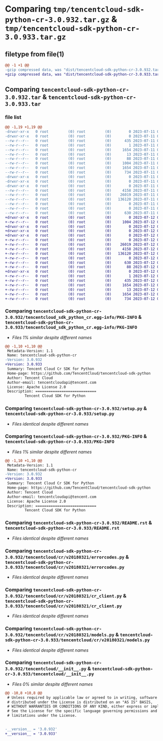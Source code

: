 # Comparing `tmp/tencentcloud-sdk-python-cr-3.0.932.tar.gz` & `tmp/tencentcloud-sdk-python-cr-3.0.933.tar.gz`

## filetype from file(1)

```diff
@@ -1 +1 @@
-gzip compressed data, was "dist/tencentcloud-sdk-python-cr-3.0.932.tar", last modified: Tue Jul 11 00:40:26 2023, max compression
+gzip compressed data, was "dist/tencentcloud-sdk-python-cr-3.0.933.tar", last modified: Wed Jul 12 00:24:01 2023, max compression
```

## Comparing `tencentcloud-sdk-python-cr-3.0.932.tar` & `tencentcloud-sdk-python-cr-3.0.933.tar`

### file list

```diff
@@ -1,19 +1,19 @@
-drwxr-xr-x   0 root         (0) root         (0)        0 2023-07-11 00:40:26.000000 tencentcloud-sdk-python-cr-3.0.932/
-drwxr-xr-x   0 root         (0) root         (0)        0 2023-07-11 00:40:26.000000 tencentcloud-sdk-python-cr-3.0.932/tencentcloud_sdk_python_cr.egg-info/
--rw-r--r--   0 root         (0) root         (0)      435 2023-07-11 00:40:26.000000 tencentcloud-sdk-python-cr-3.0.932/tencentcloud_sdk_python_cr.egg-info/SOURCES.txt
--rw-r--r--   0 root         (0) root         (0)        1 2023-07-11 00:40:26.000000 tencentcloud-sdk-python-cr-3.0.932/tencentcloud_sdk_python_cr.egg-info/dependency_links.txt
--rw-r--r--   0 root         (0) root         (0)     1654 2023-07-11 00:40:26.000000 tencentcloud-sdk-python-cr-3.0.932/tencentcloud_sdk_python_cr.egg-info/PKG-INFO
--rw-r--r--   0 root         (0) root         (0)       13 2023-07-11 00:40:26.000000 tencentcloud-sdk-python-cr-3.0.932/tencentcloud_sdk_python_cr.egg-info/top_level.txt
--rw-r--r--   0 root         (0) root         (0)       88 2023-07-11 00:40:26.000000 tencentcloud-sdk-python-cr-3.0.932/setup.cfg
--rw-r--r--   0 root         (0) root         (0)     1004 2023-07-11 00:40:26.000000 tencentcloud-sdk-python-cr-3.0.932/setup.py
--rw-r--r--   0 root         (0) root         (0)     1654 2023-07-11 00:40:26.000000 tencentcloud-sdk-python-cr-3.0.932/PKG-INFO
--rw-r--r--   0 root         (0) root         (0)      734 2023-07-11 00:40:26.000000 tencentcloud-sdk-python-cr-3.0.932/README.rst
-drwxr-xr-x   0 root         (0) root         (0)        0 2023-07-11 00:40:26.000000 tencentcloud-sdk-python-cr-3.0.932/tencentcloud/
-drwxr-xr-x   0 root         (0) root         (0)        0 2023-07-11 00:40:26.000000 tencentcloud-sdk-python-cr-3.0.932/tencentcloud/cr/
-drwxr-xr-x   0 root         (0) root         (0)        0 2023-07-11 00:40:26.000000 tencentcloud-sdk-python-cr-3.0.932/tencentcloud/cr/v20180321/
--rw-r--r--   0 root         (0) root         (0)     4158 2023-07-11 00:40:26.000000 tencentcloud-sdk-python-cr-3.0.932/tencentcloud/cr/v20180321/errorcodes.py
--rw-r--r--   0 root         (0) root         (0)    26019 2023-07-11 00:40:26.000000 tencentcloud-sdk-python-cr-3.0.932/tencentcloud/cr/v20180321/cr_client.py
--rw-r--r--   0 root         (0) root         (0)   136120 2023-07-11 00:40:26.000000 tencentcloud-sdk-python-cr-3.0.932/tencentcloud/cr/v20180321/models.py
--rw-r--r--   0 root         (0) root         (0)        0 2023-07-11 00:40:26.000000 tencentcloud-sdk-python-cr-3.0.932/tencentcloud/cr/v20180321/__init__.py
--rw-r--r--   0 root         (0) root         (0)        0 2023-07-11 00:40:26.000000 tencentcloud-sdk-python-cr-3.0.932/tencentcloud/cr/__init__.py
--rw-r--r--   0 root         (0) root         (0)      630 2023-07-11 00:40:26.000000 tencentcloud-sdk-python-cr-3.0.932/tencentcloud/__init__.py
+drwxr-xr-x   0 root         (0) root         (0)        0 2023-07-12 00:24:01.000000 tencentcloud-sdk-python-cr-3.0.933/
+-rw-r--r--   0 root         (0) root         (0)     1004 2023-07-12 00:24:01.000000 tencentcloud-sdk-python-cr-3.0.933/setup.py
+drwxr-xr-x   0 root         (0) root         (0)        0 2023-07-12 00:24:01.000000 tencentcloud-sdk-python-cr-3.0.933/tencentcloud/
+drwxr-xr-x   0 root         (0) root         (0)        0 2023-07-12 00:24:01.000000 tencentcloud-sdk-python-cr-3.0.933/tencentcloud/cr/
+drwxr-xr-x   0 root         (0) root         (0)        0 2023-07-12 00:24:01.000000 tencentcloud-sdk-python-cr-3.0.933/tencentcloud/cr/v20180321/
+-rw-r--r--   0 root         (0) root         (0)        0 2023-07-12 00:24:01.000000 tencentcloud-sdk-python-cr-3.0.933/tencentcloud/cr/v20180321/__init__.py
+-rw-r--r--   0 root         (0) root         (0)    26019 2023-07-12 00:24:01.000000 tencentcloud-sdk-python-cr-3.0.933/tencentcloud/cr/v20180321/cr_client.py
+-rw-r--r--   0 root         (0) root         (0)     4158 2023-07-12 00:24:01.000000 tencentcloud-sdk-python-cr-3.0.933/tencentcloud/cr/v20180321/errorcodes.py
+-rw-r--r--   0 root         (0) root         (0)   136120 2023-07-12 00:24:01.000000 tencentcloud-sdk-python-cr-3.0.933/tencentcloud/cr/v20180321/models.py
+-rw-r--r--   0 root         (0) root         (0)        0 2023-07-12 00:24:01.000000 tencentcloud-sdk-python-cr-3.0.933/tencentcloud/cr/__init__.py
+-rw-r--r--   0 root         (0) root         (0)      630 2023-07-12 00:24:01.000000 tencentcloud-sdk-python-cr-3.0.933/tencentcloud/__init__.py
+-rw-r--r--   0 root         (0) root         (0)       88 2023-07-12 00:24:01.000000 tencentcloud-sdk-python-cr-3.0.933/setup.cfg
+drwxr-xr-x   0 root         (0) root         (0)        0 2023-07-12 00:24:01.000000 tencentcloud-sdk-python-cr-3.0.933/tencentcloud_sdk_python_cr.egg-info/
+-rw-r--r--   0 root         (0) root         (0)        1 2023-07-12 00:24:01.000000 tencentcloud-sdk-python-cr-3.0.933/tencentcloud_sdk_python_cr.egg-info/dependency_links.txt
+-rw-r--r--   0 root         (0) root         (0)      435 2023-07-12 00:24:01.000000 tencentcloud-sdk-python-cr-3.0.933/tencentcloud_sdk_python_cr.egg-info/SOURCES.txt
+-rw-r--r--   0 root         (0) root         (0)     1654 2023-07-12 00:24:01.000000 tencentcloud-sdk-python-cr-3.0.933/tencentcloud_sdk_python_cr.egg-info/PKG-INFO
+-rw-r--r--   0 root         (0) root         (0)       13 2023-07-12 00:24:01.000000 tencentcloud-sdk-python-cr-3.0.933/tencentcloud_sdk_python_cr.egg-info/top_level.txt
+-rw-r--r--   0 root         (0) root         (0)     1654 2023-07-12 00:24:01.000000 tencentcloud-sdk-python-cr-3.0.933/PKG-INFO
+-rw-r--r--   0 root         (0) root         (0)      734 2023-07-12 00:24:01.000000 tencentcloud-sdk-python-cr-3.0.933/README.rst
```

### Comparing `tencentcloud-sdk-python-cr-3.0.932/tencentcloud_sdk_python_cr.egg-info/PKG-INFO` & `tencentcloud-sdk-python-cr-3.0.933/tencentcloud_sdk_python_cr.egg-info/PKG-INFO`

 * *Files 1% similar despite different names*

```diff
@@ -1,10 +1,10 @@
 Metadata-Version: 1.1
 Name: tencentcloud-sdk-python-cr
-Version: 3.0.932
+Version: 3.0.933
 Summary: Tencent Cloud Cr SDK for Python
 Home-page: https://github.com/TencentCloud/tencentcloud-sdk-python
 Author: Tencent Cloud
 Author-email: tencentcloudapi@tencent.com
 License: Apache License 2.0
 Description: ============================
         Tencent Cloud SDK for Python
```

### Comparing `tencentcloud-sdk-python-cr-3.0.932/setup.py` & `tencentcloud-sdk-python-cr-3.0.933/setup.py`

 * *Files identical despite different names*

### Comparing `tencentcloud-sdk-python-cr-3.0.932/PKG-INFO` & `tencentcloud-sdk-python-cr-3.0.933/PKG-INFO`

 * *Files 1% similar despite different names*

```diff
@@ -1,10 +1,10 @@
 Metadata-Version: 1.1
 Name: tencentcloud-sdk-python-cr
-Version: 3.0.932
+Version: 3.0.933
 Summary: Tencent Cloud Cr SDK for Python
 Home-page: https://github.com/TencentCloud/tencentcloud-sdk-python
 Author: Tencent Cloud
 Author-email: tencentcloudapi@tencent.com
 License: Apache License 2.0
 Description: ============================
         Tencent Cloud SDK for Python
```

### Comparing `tencentcloud-sdk-python-cr-3.0.932/README.rst` & `tencentcloud-sdk-python-cr-3.0.933/README.rst`

 * *Files identical despite different names*

### Comparing `tencentcloud-sdk-python-cr-3.0.932/tencentcloud/cr/v20180321/errorcodes.py` & `tencentcloud-sdk-python-cr-3.0.933/tencentcloud/cr/v20180321/errorcodes.py`

 * *Files identical despite different names*

### Comparing `tencentcloud-sdk-python-cr-3.0.932/tencentcloud/cr/v20180321/cr_client.py` & `tencentcloud-sdk-python-cr-3.0.933/tencentcloud/cr/v20180321/cr_client.py`

 * *Files identical despite different names*

### Comparing `tencentcloud-sdk-python-cr-3.0.932/tencentcloud/cr/v20180321/models.py` & `tencentcloud-sdk-python-cr-3.0.933/tencentcloud/cr/v20180321/models.py`

 * *Files identical despite different names*

### Comparing `tencentcloud-sdk-python-cr-3.0.932/tencentcloud/__init__.py` & `tencentcloud-sdk-python-cr-3.0.933/tencentcloud/__init__.py`

 * *Files 0% similar despite different names*

```diff
@@ -10,8 +10,8 @@
 # Unless required by applicable law or agreed to in writing, software
 # distributed under the License is distributed on an "AS IS" BASIS,
 # WITHOUT WARRANTIES OR CONDITIONS OF ANY KIND, either express or implied.
 # See the License for the specific language governing permissions and
 # limitations under the License.
 
 
-__version__ = '3.0.932'
+__version__ = '3.0.933'
```

